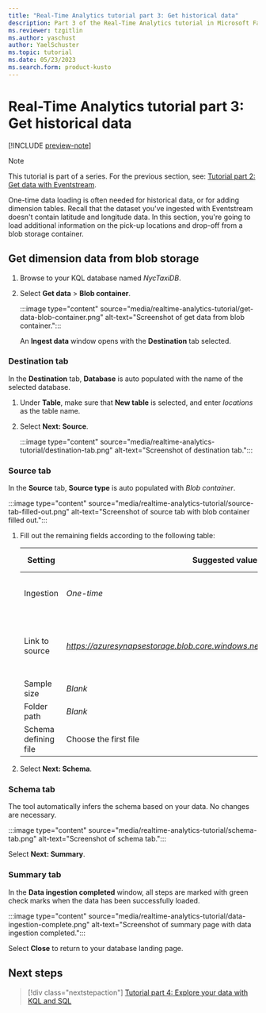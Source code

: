 ```yaml
---
title: "Real-Time Analytics tutorial part 3: Get historical data"
description: Part 3 of the Real-Time Analytics tutorial in Microsoft Fabric
ms.reviewer: tzgitlin
ms.author: yaschust
author: YaelSchuster
ms.topic: tutorial
ms.date: 05/23/2023
ms.search.form: product-kusto
---
```

# Real-Time Analytics tutorial part 3: Get historical data

[!INCLUDE [preview-note](../includes/preview-note.md)]

> [!NOTE]
> This tutorial is part of a series. For the previous section, see: [Tutorial part 2: Get data with Eventstream](tutorial-2-event-streams.md).

One-time data loading is often needed for historical data, or for adding dimension tables. Recall that the dataset you've ingested with Eventstream doesn't contain latitude and longitude data. In this section, you're going to load additional information on the pick-up locations and drop-off from a blob storage container.

## Get dimension data from blob storage

1. Browse to your KQL database named *NycTaxiDB*.
1. Select **Get data** > **Blob container**.

    :::image type="content" source="media/realtime-analytics-tutorial/get-data-blob-container.png" alt-text="Screenshot of get data from blob container.":::

    An **Ingest data** window opens with the **Destination** tab selected.

### Destination tab

In the **Destination** tab, **Database** is auto populated with the name
of the selected database.

1. Under **Table**, make sure that **New table** is selected, and enter *locations* as the table name.
1. Select **Next: Source**.

    :::image type="content" source="media/realtime-analytics-tutorial/destination-tab.png" alt-text="Screenshot of destination tab.":::

### Source tab

In the **Source** tab, **Source type** is auto populated with *Blob container*.

:::image type="content" source="media/realtime-analytics-tutorial/source-tab-filled-out.png" alt-text="Screenshot of source tab with blob container filled out.":::

1. Fill out the remaining fields according to the following table:

    |  **Setting**  | **Suggested value**  | **Field description**
    |-------|---|------
    |  Ingestion  |   *One-time*         |The type of data ingestion type.
    | Link to source |  *https://azuresynapsestorage.blob.core.windows.net/sampledata/NYCTaxiLocations/* | URI to the blob container where the files are located |
    |  Sample size |  *Blank*
    | Folder path |  *Blank*
    | Schema  defining file |  Choose the first file

1. Select **Next: Schema**.

### Schema tab

The tool automatically infers the schema based on your data. No changes are necessary.

:::image type="content" source="media/realtime-analytics-tutorial/schema-tab.png" alt-text="Screenshot of schema tab.":::

Select **Next: Summary**.

### Summary tab

In the **Data ingestion completed** window, all steps are marked with green check marks when the data has been successfully
loaded.

:::image type="content" source="media/realtime-analytics-tutorial/data-ingestion-complete.png" alt-text="Screenshot of summary page with data ingestion completed.":::

Select **Close** to return to your database landing page.

## Next steps

> [!div class="nextstepaction"]
> [Tutorial part 4: Explore your data with KQL and SQL](tutorial-4-explore.md)
